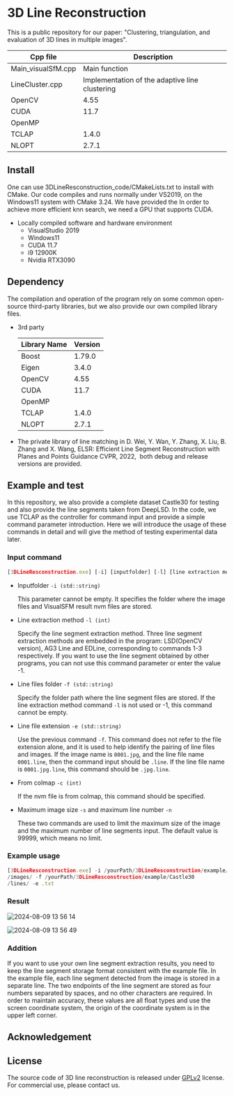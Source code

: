 # 3D Line Reconstruction

This is a public repository for our paper: "Clustering, 
triangulation, 
and evaluation of 3D lines in multiple images".

  | Cpp file | Description |
  | ------------ | ------- |
  | Main_visualSfM.cpp        | Main function   |
  | LineCluster.cpp     |  Implementation of the adaptive line clustering   |
  | OpenCV       | 4.55    |
  | CUDA         | 11.7    |
  | OpenMP       |         |
  | TCLAP        | 1.4.0   |
  | NLOPT        | 2.7.1   |


## Install
One can use 
3DLineResconstruction_code/CMakeLists.txt 
to install with CMake.
Our code compiles and runs normally under VS2019, on the Windows11 system with CMake 3.24. 
We have provided the 
In order to achieve more efficient knn search, we need a GPU that supports CUDA.

- Locally compiled software and hardware environment
  - VisualStudio 2019
  - Windows11
  - CUDA 11.7
  - i9 12900K
  - Nvidia RTX3090

## Dependency

The compilation and operation of the program rely on some common open-source third-party libraries, but we also provide our own compiled library files.

- 3rd party

  | Library Name | Version |
  | ------------ | ------- |
  | Boost        | 1.79.0  |
  | Eigen        | 3.4.0   |
  | OpenCV       | 4.55    |
  | CUDA         | 11.7    |
  | OpenMP       |         |
  | TCLAP        | 1.4.0   |
  | NLOPT        | 2.7.1   |

- The private library of line matching in
  D. Wei, Y. Wan, Y. Zhang, X. Liu, B. Zhang and X. Wang, ELSR: Efficient Line Segment Reconstruction with Planes and Points Guidance CVPR, 2022,
​	both debug and release versions are provided.

## Example and test

In this repository, we also provide a complete dataset Castle30 for testing and also provide the line segments taken from DeepLSD. In the code, we use TCLAP as the controller for command input and provide a simple command parameter introduction. Here we will introduce the usage of these commands in detail and will give the method of testing experimental data later.

### Input command

```javascript
[3DLineResconstruction.exe] [-i] [inputfolder] [-l] [line extraction method] [-f] [line files extraction from other programs] [-e] [the file extension of the line files] [-c] [specifies whether the result comes from colmap] [-s] [the maximum size of input images] [-n] [the maximum number of input lines]
```

- Inputfolder `-i (std::string)` 

  This parameter cannot be empty. It specifies the folder where the image files and VisualSFM result nvm files are stored.

- Line extraction method `-l (int)`

  Specify the line segment extraction method. Three line segment extraction methods are embedded in the program: LSD(OpenCV version), AG3 Line and EDLine, corresponding to commands 1-3 respectively. If you want to use the line segment obtained by other programs, you can not use this command parameter or enter the value -1. 

- Line files folder `-f (std::string)`

  Specify the folder path where the line segment files are stored. If the line extraction method command `-l` is not used or -1, this command cannot be empty.

- Line file extension `-e (std::string)`

  Use the previous command `-f`. This command does not refer to the file extension alone, and it is used to help identify the pairing of line files and images. If the image name is `0001.jpg`, and the line file name `0001.line`, then the command input should be `.line`. If the line file name is `0001.jpg.line`, this command should be `.jpg.line`.

- From colmap `-c (int)`

  If the nvm file is from colmap, this command should be specified.

- Maximum image size `-s` and maximum line number `-n`

  These two commands are used to limit the maximum size of the image and the maximum number of line segments input. The default value is 99999, which means no limit.

### Example usage

```javascript
[3DLineResconstruction.exe] -i /yourPath/3DLineResconstruction/example/Castle30
/images/ -f /yourPath/3DLineResconstruction/example/Castle30
/lines/ -e .txt
```

### Result
![2024-08-09 13 56 14](https://github.com/user-attachments/assets/abd6b995-910c-4d82-af7e-986e4eaefafd)

![2024-08-09 13 56 49](https://github.com/user-attachments/assets/94b57979-b6eb-4e05-b77c-c918977f11d2)

### Addition

If you want to use your own line segment extraction results, you need to keep the line segment storage format consistent with the example file. In the example file, each line segment detected from the image is stored in a separate line. The two endpoints of the line segment are stored as four numbers separated by spaces, and no other characters are required. In order to maintain accuracy, these values are all float types and use the screen coordinate system, the origin of the coordinate system is in the upper left corner.

## Acknowledgement



## License

The source code of 3D line reconstruction is released under [GPLv2](http://www.gnu.org/licenses/old-licenses/gpl-2.0.html) license. For commercial use, please contact us.
